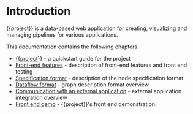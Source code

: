 # Introduction

{{project}} is a data-based web application for creating, visualizing and managing pipelines for various applications.

This documentation contains the following chapters:

* [{{project}}](project-readme) - a quickstart guide for the project
* [Front-end features](frontend-features) - description of front-end features and front end testing
* [Specification format](specification-format) - description of the node specification format
* [Dataflow format](dataflow-format) - graph description format overview
* [Communication with an external application](external-app-communication) - external application integration overview
* [Front end demo](demo) - {{project}}'s front end demonstration.